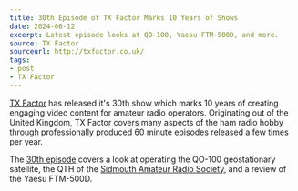 ```yaml
---
title: 30th Episode of TX Factor Marks 10 Years of Shows
date: 2024-06-12
excerpt: Latest episode looks at QO-100, Yaesu FTM-500D, and more.
source: TX Factor
sourceurl: http://txfactor.co.uk/
tags:
- post
- TX Factor
---
```

[TX Factor](http://txfactor.co.uk/) has released it's 30th show which marks 10 years of creating engaging video content for amateur radio operators. Originating out of the United Kingdom, TX Factor covers many aspects of the ham radio hobby through professionally produced 60 minute episodes released a few times per year. 

The [30th episode](https://www.youtube.com/watch?v=jGQ7Kln7DJY) covers a look at operating the QO-100 geostationary satellite, the QTH of the [Sidmouth Amateur Radio Society](https://www.facebook.com/groups/1207964666698144/), and a review of the Yaesu FTM-500D.
